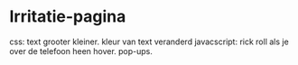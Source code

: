 # Irritatie-pagina
css:
text grooter kleiner.
kleur van text veranderd
javacscript:
rick roll als je over de telefoon heen hover.
pop-ups.
